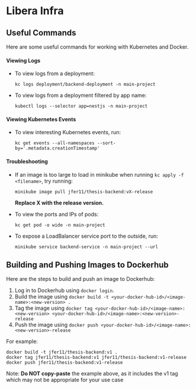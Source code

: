 # Libera Infra

## Useful Commands
Here are some useful commands for working with Kubernetes and Docker.

#### Viewing Logs
- To view logs from a deployment:

  `kc logs deployment/backend-deployment -n main-project`

- To view logs from a deployment filtered by app name:

  `kubectl logs --selector app=nestjs -n main-project`

#### Viewing Kubernetes Events

- To view interesting Kubernetes events, run:

  `kc get events --all-namespaces --sort-by='.metadata.creationTimestamp'`

#### Troubleshooting

- If an image is too large to load in minikube when running `kc apply -f <filename>`, try running:

  `minikube image pull jfer11/thesis-backend:vX-release`

  **Replace X with the release version.**

- To view the ports and IPs of pods:

  `kc get pod -o wide -n main-project`

- To expose a LoadBalancer service port to the outside, run:

  `minikube service backend-service -n main-project --url`

## Building and Pushing Images to Dockerhub

Here are the steps to build and push an image to Dockerhub:

1. Log in to Dockerhub using `docker login`.
2. Build the image using `docker build -t <your-docker-hub-id>/<image-name>:<new-version> .`
3. Tag the image using `docker tag <your-docker-hub-id>/<image-name>:<new-version> <your-docker-hub-id>/<image-name>:<new-version>-release`
4. Push the image using `docker push <your-docker-hub-id>/<image-name>:<new-version>-release`

For example:

```
docker build -t jfer11/thesis-backend:v1 .
docker tag jfer11/thesis-backend:v1 jfer11/thesis-backend:v1-release
docker push jfer11/thesis-backend:v1-release
```

Note: **Do NOT copy-paste** the example above, as it includes the v1 tag which may not be appropriate for your use case